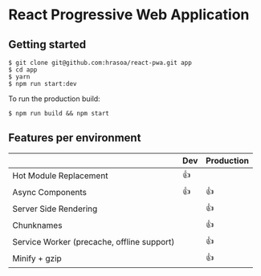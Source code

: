 # React Progressive Web Application

## Getting started

    $ git clone git@github.com:hrasoa/react-pwa.git app
    $ cd app
    $ yarn
    $ npm run start:dev
    
To run the production build:

    $ npm run build && npm start
    
## Features per environment

| | Dev | Production
--- | --- | ---
Hot Module Replacement | :+1: |
Async Components | :+1: | :+1:
Server Side Rendering | | :+1:
Chunknames | | :+1:
Service Worker (precache, offline support) | | :+1:
Minify + gzip | | :+1:
